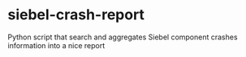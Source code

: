 # siebel-crash-report
Python script that search and aggregates Siebel component crashes information into a nice report
